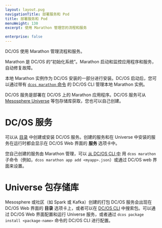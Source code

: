 ```yaml
---
layout: layout.pug
navigationTitle: 部署服务和 Pod
title: 部署服务和 Pod
menuWeight: 130
excerpt: 使用 Marathon 管理您的流程和服务

enterprise: false
---
```


DC/OS 使用 Marathon 管理流程和服务。

Marathon 是 DC/OS 的“初始化系统”。Marathon 启动和监控应用程序和服务，自动修复故障。

本地 Marathon 实例作为 DC/OS 安装的一部分进行安装。DC/OS 启动后，您可以通过带有 [`dcos marathon` 命令](../cli/command-reference/dcos-marathon/) 的 DC/OS CLI 管理本地 Marathon 实例。

DC/OS 服务是部署在 DC/OS 上的 Marathon 应用程序。DC/OS 服务可从 [Mesosphere Universe](/dcos/cn/1.12/overview/concepts/#mesosphere-universe) 等包存储库获取，您也可以自己创建。

# DC/OS 服务

可以从 [目录](/dcos/cn/1.12/gui/catalog/) 中创建或安装 DC/OS 服务。创建的服务和在 Universe 中安装的服务在运行时都会显示在 DC/OS Web 界面的 **服务** 选项卡中。

您自己创建的服务由 Marathon 管理，可以 [从 DC/OS CLI 中](/dcos/cn/1.12/cli/command-reference/) 用 `dcos marathon` 子命令（例如，`dcos marathon app add <myapp>.json`）或通过 DC/OS web 界面来设置。

# Universe 包存储库
Mesosphere 或社区（如 Spark 或 Kafka）创建的打包 DC/OS 服务会出现在 DC/OS Web 界面的 **目录** 选项卡上，或者可以在 [DC/OS CLI](/dcos/cn/1.12/cli/command-reference/) 中搜索包。可以通过 DC/OS Web 界面配置和运行 Universe 服务，或者通过 `dcos package install <package-name>` 命令的 DC/OS CLI 进行配置。
